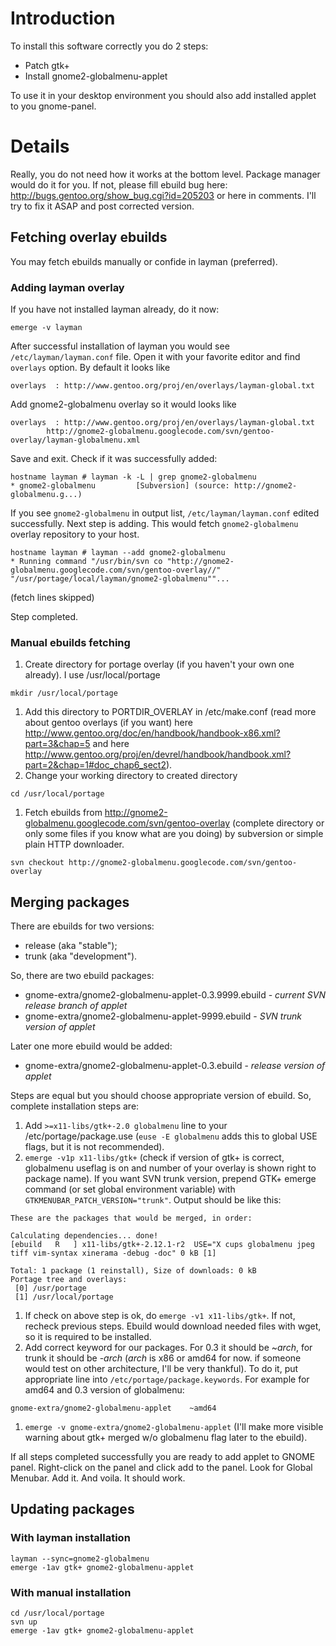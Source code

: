 # Introduction #

To install this software correctly you do 2 steps:
  * Patch gtk+
  * Install gnome2-globalmenu-applet

To use it in your desktop environment you should also add installed applet to you gnome-panel.

# Details #

Really, you do not need how it works at the bottom level. Package manager would do it for you. If not, please fill ebuild bug here: http://bugs.gentoo.org/show_bug.cgi?id=205203 or here in comments. I'll try to fix it ASAP and post corrected version.

## Fetching overlay ebuilds ##

You may fetch ebuilds manually or confide in layman (preferred).

### Adding layman overlay ###

If you have not installed layman already, do it now:
```
emerge -v layman
```

After successful installation of layman you would see `/etc/layman/layman.conf` file.
Open it with your favorite editor and find `overlays` option. By default it looks like
```
overlays  : http://www.gentoo.org/proj/en/overlays/layman-global.txt
```

Add gnome2-globalmenu overlay so it would looks like
```
overlays  : http://www.gentoo.org/proj/en/overlays/layman-global.txt
	    http://gnome2-globalmenu.googlecode.com/svn/gentoo-overlay/layman-globalmenu.xml
```

Save and exit. Check if it was successfully added:
```
hostname layman # layman -k -L | grep gnome2-globalmenu
* gnome2-globalmenu         [Subversion] (source: http://gnome2-globalmenu.g...)
```

If you see `gnome2-globalmenu` in output list, `/etc/layman/layman.conf` edited successfully. Next step is adding. This would fetch `gnome2-globalmenu` overlay repository to your host.
```
hostname layman # layman --add gnome2-globalmenu
* Running command "/usr/bin/svn co "http://gnome2-globalmenu.googlecode.com/svn/gentoo-overlay//" "/usr/portage/local/layman/gnome2-globalmenu""...
```

(fetch lines skipped)

Step completed.

### Manual ebuilds fetching ###

  1. Create directory for portage overlay (if you haven't your own one already). I use /usr/local/portage
```
mkdir /usr/local/portage
```
  1. Add this directory to PORTDIR\_OVERLAY in /etc/make.conf (read more about gentoo overlays (if you want) here http://www.gentoo.org/doc/en/handbook/handbook-x86.xml?part=3&chap=5 and here http://www.gentoo.org/proj/en/devrel/handbook/handbook.xml?part=2&chap=1#doc_chap6_sect2).
  1. Change your working directory to created directory
```
cd /usr/local/portage
```
  1. Fetch ebuilds from http://gnome2-globalmenu.googlecode.com/svn/gentoo-overlay (complete directory or only some files if you know what are you doing) by subversion or simple plain HTTP downloader.
```
svn checkout http://gnome2-globalmenu.googlecode.com/svn/gentoo-overlay
```

## Merging packages ##

There are ebuilds for two versions:
  * release (aka "stable");
  * trunk (aka "development").

So, there are two ebuild packages:
  * gnome-extra/gnome2-globalmenu-applet-0.3.9999.ebuild - _current SVN release branch of applet_
  * gnome-extra/gnome2-globalmenu-applet-9999.ebuild - _SVN trunk version of applet_

Later one more ebuild would be added:
  * gnome-extra/gnome2-globalmenu-applet-0.3.ebuild - _release version of applet_

Steps are equal but you should choose appropriate version of ebuild. So, complete installation steps are:

  1. Add `>=x11-libs/gtk+-2.0 globalmenu` line to your /etc/portage/package.use (`euse -E globalmenu` adds this to global USE flags, but it is not recommended).
  1. `emerge -v1p x11-libs/gtk+` (check if version of gtk+ is correct, globalmenu useflag is on and number of your overlay is shown right to package name). If you want SVN trunk version, prepend GTK+ emerge command (or set global environment variable) with `GTKMENUBAR_PATCH_VERSION="trunk"`. Output should be like this:
```
These are the packages that would be merged, in order:

Calculating dependencies... done!
[ebuild   R   ] x11-libs/gtk+-2.12.1-r2  USE="X cups globalmenu jpeg tiff vim-syntax xinerama -debug -doc" 0 kB [1]

Total: 1 package (1 reinstall), Size of downloads: 0 kB
Portage tree and overlays:
 [0] /usr/portage
 [1] /usr/local/portage
```
  1. If check on above step is ok, do `emerge -v1 x11-libs/gtk+`. If not, recheck previous steps. Ebuild would download needed files with wget, so it is required to be installed.
  1. Add correct keyword for our packages. For 0.3 it should be ~_arch_, for trunk it should be -_arch_ (_arch_ is x86 or amd64 for now. if someone would test on other architecture, I'll be very thankful). To do it, put appropriate line into `/etc/portage/package.keywords`. For example for amd64 and 0.3 version of globalmenu:
```
gnome-extra/gnome2-globalmenu-applet    ~amd64
```
  1. `emerge -v gnome-extra/gnome2-globalmenu-applet` (I'll make more visible warning about gtk+ merged w/o globalmenu flag later to the ebuild).

If all steps completed successfully you are ready to add applet to GNOME panel. Right-click on the panel and click add to the panel. Look for Global Menubar. Add it. And voila. It should work.

## Updating packages ##
### With layman installation ###
```
layman --sync=gnome2-globalmenu
emerge -1av gtk+ gnome2-globalmenu-applet
```

### With manual installation ###
```
cd /usr/local/portage
svn up
emerge -1av gtk+ gnome2-globalmenu-applet
```